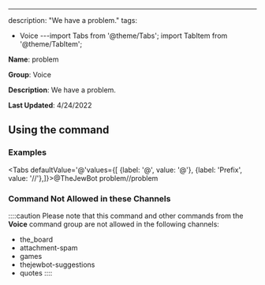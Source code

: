 ---
description: "We have a problem."
tags:
  - Voice
---import Tabs from '@theme/Tabs';
import TabItem from '@theme/TabItem';

**Name**: problem

**Group**: Voice

**Description**: We have a problem.

**Last Updated**: 4/24/2022

## Using the command

### Examples
<Tabs defaultValue='@'values={[ {label: '@', value: '@'}, {label: 'Prefix', value: '//'},]}><TabItem value='@'>@TheJewBot problem</TabItem><TabItem value='//'>//problem</TabItem></Tabs>

### Command Not Allowed in these Channels
::::caution Please note that this command and other commands from the **Voice** command group are not allowed in the following channels:
- the_board
- attachment-spam
- games
- thejewbot-suggestions
- quotes
::::